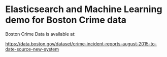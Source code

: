 # Elasticsearch and Machine Learning demo for Boston Crime data

Boston Crime Data is available at:

https://data.boston.gov/dataset/crime-incident-reports-august-2015-to-date-source-new-system
